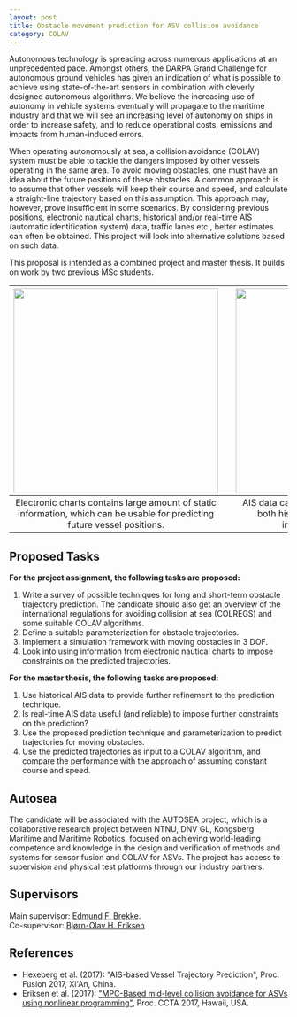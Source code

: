 ```yaml
---
layout: post
title: Obstacle movement prediction for ASV collision avoidance
category: COLAV
---
```

Autonomous technology is spreading across numerous applications at an unprecedented pace. Amongst others, the DARPA Grand Challenge for autonomous ground vehicles has given an indication of what is possible to achieve using state-of-the-art sensors in combination with cleverly designed autonomous algorithms. We believe the increasing use of autonomy in vehicle systems eventually will propagate to the maritime industry and that we will see an increasing level of autonomy on ships in order to increase safety, and to reduce operational costs, emissions and impacts from human-induced errors.

When operating autonomously at sea, a collision avoidance (COLAV) system must be able to tackle the dangers imposed by other vessels operating in the same area. To avoid moving obstacles, one must have an idea about the future positions of these obstacles. A common approach is to assume that other vessels will keep their course and speed, and calculate a straight-line trajectory based on this assumption. This approach may, however, prove insufficient in some scenarios. By considering previous positions, electronic nautical charts, historical and/or real-time AIS (automatic identification system) data, traffic lanes etc., better estimates can often be obtained. This project will look into alternative solutions based on such data.

This proposal is intended as a combined project and master thesis. It builds on work by two previous MSc students.

| <img src="{{site.url}}/assets/ecdismap.jpg" width="370"> | | <img src="{{site.url}}/assets/ncdm2.png" width="370"> |
|:---:| :---: |:---:|
| Electronic charts contains large amount of static information, which can be usable for predicting future vessel positions. | | AIS data can give additional information about both historical trajectories, and current intentions of other vessels. |

## Proposed Tasks
**For the project assignment, the following tasks are proposed:**

1. Write a survey of possible techniques for long and short-term obstacle trajectory prediction. The candidate should also get an overview of the international regulations for avoiding collision at sea (COLREGS) and some suitable COLAV algorithms.
2. Define a suitable parameterization for obstacle trajectories.
3. Implement a simulation framework with moving obstacles in 3 DOF.
4. Look into using information from electronic nautical charts to impose constraints on the predicted trajectories.

**For the master thesis, the following tasks are proposed:**

1. Use historical AIS data to provide further refinement to the prediction technique.
2. Is real-time AIS data useful (and reliable) to impose further constraints on the prediction?
3. Use the proposed prediction technique and parameterization to predict trajectories for moving obstacles.
4. Use the predicted trajectories as input to a COLAV algorithm, and compare the performance with the approach of assuming constant course and speed.

## Autosea
The candidate will be associated with the AUTOSEA project, which is a collaborative research project between NTNU, DNV GL, Kongsberg Maritime and Maritime Robotics, focused on achieving world-leading competence and knowledge in the design and verification of methods and systems for sensor fusion and COLAV for ASVs. The project has access to supervision and physical test platforms through our industry partners.

## Supervisors 
Main supervisor: [Edmund F. Brekke](https://www.ntnu.no/ansatte/edmund.brekke). <br />
Co-supervisor: [Bjørn-Olav H. Eriksen](http://www.ntnu.no/ansatte/boerikse)


## References

* Hexeberg et al. (2017): "AIS-based Vessel Trajectory Prediction", Proc. Fusion 2017, Xi'An, China.
* Eriksen et al. (2017): <a href="https://ieeexplore.ieee.org/document/8062554/">"MPC-Based mid-level collision avoidance for ASVs using nonlinear programming"</a>, Proc. CCTA 2017, Hawaii, USA.
